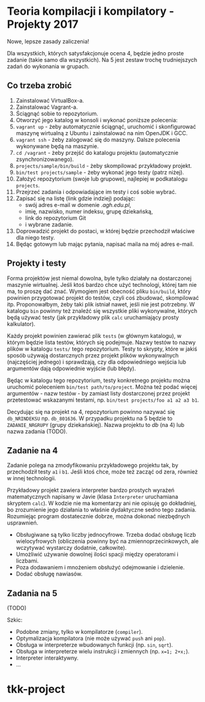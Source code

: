 Teoria kompilacji i kompilatory - Projekty 2017
===============================================

Nowe, lepsze zasady zaliczenia!

Dla wszystkich, których satysfakcjonuje ocena 4, będzie jedno proste zadanie (takie samo dla wszystkich). Na 5 jest zestaw trochę trudniejszych zadań do wykonania w grupach.

Co trzeba zrobić
----------------

  1. Zainstalować VirtualBox-a.
  2. Zainstalować Vagrant-a.
  3. Ściągnąć sobie to repozytorium.
  4. Otworzyć jego katalog w konsoli i wykonać poniższe polecenia:
  5. `vagrant up` - żeby automatycznie ściągnąć, uruchomić i skonfigurować maszynę wirtualną z Ubuntu i zainstalować na nim OpenJDK i GCC.
  6. `vagrant ssh` - żeby zalogować się do maszyny. Dalsze polecenia wykonywane będą na maszynie.
  7. `cd /vagrant` - żeby przejść do katalogu projektu (automatycznie zsynchronizowanego).
  8. `projects/sample/bin/build` - żeby skompilować przykładowy projekt.
  9. `bin/test projects/sample` - żeby wykonać jego testy (patrz niżej).
 10. Założyć repozytorium (swoje lub grupowe), najlepiej w podkatalogu `projects`.
 11. Przejrzeć zadania i odpowiadające im testy i coś sobie wybrać.
 12. Zapisać się na listę (link gdzie indziej) podając:
     * swój adres e-mail w domenie *.agh.edu.pl*,
     * imię, nazwisko, numer indeksu, grupę dziekańską,
     * link do repozytorium Git
     * i wybrane zadanie.
 13. Doprowadzić projekt do postaci, w której będzie przechodził właściwe dla niego testy.
 14. Będąc gotowym lub mając pytania, napisać maila na mój adres e-mail.


Projekty i testy
----------------

Forma projektów jest niemal dowolna, byle tylko działały na dostarczonej maszynie wirtualnej. Jeśli ktoś bardzo chce użyć technologi, której tam nie ma, to proszę dać znać. Wymogiem jest obecność pliku `bin/build`, który powinien przygotować projekt do testów, czyli coś zbudować, skompilować itp. Proponowałbym, żeby taki plik istniał nawet, jeśli nie jest potrzebny. W katalogu `bin` powinny też znaleźć się wszystkie pliki wykonywalne, których będą używać testy (jak przykładowy plik `calc` uruchamiający prosty kalkulator).

Każdy projekt powinien zawierać plik `tests` (w głównym katalogu), w którym będzie lista testów, których się podejmuje. Nazwy testów to nazwy plików w katalogu `tests/` tego repozytorium. Testy to skrypty, które w jakiś sposób używają dostarcznych przez projekt plików wykonywalnych (najczęściej jednego) i sprawdzają, czy dla odpowiedniego wejścia lub argumentów dają odpowiednie wyjście (lub błędy).

Będąc w katalogu tego repozytorium, testy konkretnego projektu można uruchomić poleceniem `bin/test path/to/project`. Można też podać więcej argumentów - nazw testów - by zamiast listy dostarczonej przez projekt przetestować wskazanymi testami, np. `bin/test projects/foo a1 a2 a3 b1`.

Decydując się na projekt na 4, repozytorium powinno nazywać się `db_NRINDEKSU` np. `db_801636`. W przypadku projektu na 5 będzie to `ZADANIE_NRGRUPY` (grupy dziekańskiej). Nazwa projektu to *db* (na 4) lub nazwa zadania (TODO).


Zadanie na 4
------------

Zadanie polega na zmodyfikowaniu przykładowego projektu tak, by przechodził testy `a1` i `b1`. Jeśli ktoś chce, może też zacząć od zera, również w innej technologii.

Przykładowy projekt zawiera interpreter bardzo prostych wyrażeń matematycznych napisany w Javie (klasa `Interpreter` uruchamiana skryptem `calc`). W kodzie nie ma komentarzy ani nie opisuję go dokładniej, bo zrozumienie jego działania to właśnie dydaktyczne sedno tego zadania. Rozumiejąc program dostatecznie dobrze, można dokonać niezbędnych usprawnień.

   * Obsługiwane są tylko liczby jednocyfrowe. Trzeba dodać obsługę liczb wielocyfrowych (obliczenia powinny być na zmiennoprzecinkowych, ale wczytywać wystarczy dodatnie, całkowite).
   * Umożliwić używanie dowolnej ilości spacji między operatorami i liczbami.
   * Poza dodawaniem i mnożeniem obsłużyć odejmowanie i dzielenie.
   * Dodać obsługę nawiasów.


Zadania na 5
------------

(TODO)

Szkic:

  * Podobne zmiany, tylko w kompilatorze (`compiler`).
  * Optymalizacja kompilatora (nie może używać `push` ani `pop`).
  * Obsługa w interpreterze wbudowanych funkcji (np. `sin`, `sqrt`).
  * Obsługa w interpreterze wielu instrukcji i zmiennych (np. `x=1; 2+x;`).
  * Interpreter interaktywny.
  * ...
# tkk-project
